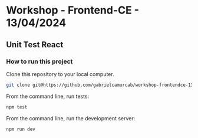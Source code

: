 # Workshop - Frontend-CE - 13/04/2024

## Unit Test React

### How to run this project

Clone this repository to your local computer.

```bash
git clone git@https://github.com/gabrielcamurcab/workshop-frontendce-13-04-2024
```

From the command line, run tests:

```bash
npm test
```

From the command line, run the development server:

```bash
npm run dev
```
